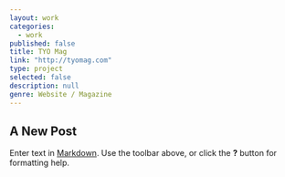 ```yaml
---
layout: work
categories: 
  - work
published: false
title: TYO Mag
link: "http://tyomag.com"
type: project
selected: false
description: null
genre: Website / Magazine
---
```


## A New Post

Enter text in [Markdown](http://daringfireball.net/projects/markdown/). Use the toolbar above, or click the **?** button for formatting help.